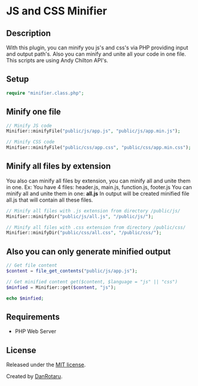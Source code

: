 # JS and CSS Minifier

## Description
With this plugin, you can minify you js's and css's via PHP providing input and output path's.
Also you can minify and unite all your code in one file.
This scripts are using Andy Chilton API's.

## Setup
```php
require "minifier.class.php";
```
## Minify one file

```php
// Minify JS code
Minifier::minifyFile("public/js/app.js", "public/js/app.min.js");

// Minify CSS code
Minifier::minifyFile("public/css/app.css", "public/css/app.min.css");

```

## Minify all files by extension
You also can minify all files by extension, you can minify all and unite them in one.
Ex: You have 4 files: header.js, main.js, function.js, footer.js
You can minify all and unite them in one: **all.js**
In output will be created minified file all.js that will contain all these files.
```php
// Minify all files with .js extension from directory /public/js/
Minifier::minifyDir("public/js/all.js", "/public/js/");

// Minify all files with .css extension from directory /public/css/
Minifier::minifyDir("public/css/all.css", "/public/css/");

```

## Also you can only generate minified output
```php
// Get file content
$content = file_get_contents("public/js/app.js");

// Get minified content get($content, $language = "js" || "css")
$minfied = Minifier::get($content, "js");

echo $minfied;

```

## Requirements
* PHP Web Server

## License
Released under the [MIT license](http://www.opensource.org/licenses/MIT).

Created by [DanRotaru](https://t.me/danrotaru).
